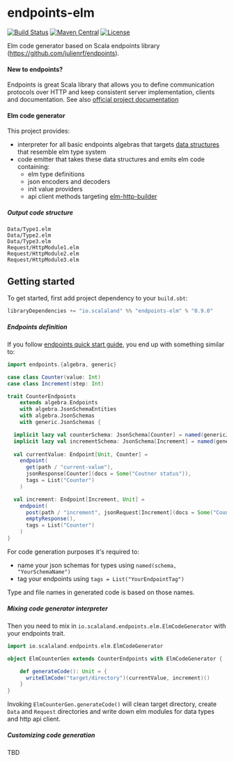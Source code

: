 # endpoints-elm

[![Build Status](https://travis-ci.org/scalalandio/endpoints-elm.svg?branch=master)](https://travis-ci.org/scalalandio/endpoints-elm)
[![Maven Central](https://img.shields.io/maven-central/v/io.scalaland/endpoints-elm_2.12.svg)](http://search.maven.org/#search%7Cga%7C1%7Cendpoints-elm)
[![License](http://img.shields.io/:license-Apache%202-green.svg)](http://www.apache.org/licenses/LICENSE-2.0.txt)

Elm code generator based on Scala endpoints library (https://github.com/julienrf/endpoints).

#### New to endpoints?

Endpoints is great Scala library that allows you to define communication protocols over HTTP and keep
consistent server implementation, clients and documentation.
See also [official project documentation](http://julienrf.github.io/endpoints/)

#### Elm code generator

This project provides:

- interpreter for all basic endpoints algebras that targets [data structures](src/main/scala/io/scalaland/endpoints/elm/model) that resemble elm type system
- code emitter that takes these data structures and emits elm code containing:
  - elm type definitions
  - json encoders and decoders
  - init value providers
  - api client methods targeting [elm-http-builder](https://github.com/lukewestby/elm-http-builder)

##### Output code structure

```
Data/Type1.elm
Data/Type2.elm
Data/Type3.elm
Request/HttpModule1.elm
Request/HttpModule2.elm
Request/HttpModule3.elm
```

## Getting started

To get started, first add project dependency to your `build.sbt`:

```scala
libraryDependencies += "io.scalaland" %% "endpoints-elm" % "0.9.0"
```

##### Endpoints definition

If you follow [endpoints quick start guide](http://julienrf.github.io/endpoints/quick-start.html),
you end up with something similar to:

```scala
import endpoints.{algebra, generic}

case class Counter(value: Int)
case class Increment(step: Int)

trait CounterEndpoints
    extends algebra.Endpoints
    with algebra.JsonSchemaEntities
    with algebra.JsonSchemas
    with generic.JsonSchemas {

  implicit lazy val counterSchema: JsonSchema[Counter] = named(genericJsonSchema[Counter], "Counter")
  implicit lazy val incrementSchema: JsonSchema[Increment] = named(genericJsonSchema[Increment], "Increment")
  
  val currentValue: Endpoint[Unit, Counter] =
    endpoint(
      get(path / "current-value"),
      jsonResponse[Counter](docs = Some("Coutner status")),
      tags = List("Counter")
    )

  val increment: Endpoint[Increment, Unit] =
    endpoint(
      post(path / "increment", jsonRequest[Increment](docs = Some("Counter increment request"))),
      emptyResponse(),
      tags = List("Counter")
    )
}
```

For code generation purposes it's required to:
- name your json schemas for types using `named(schema, "YourSchemaName")`
- tag your endpoints using `tags = List("YourEndpointTag")`

Type and file names in generated code is based on those names.

##### Mixing code generator interpreter

Then you need to mix in `io.scalaland.endpoints.elm.ElmCodeGenerator` with your endpoints trait.

```scala
import io.scalaland.endpoints.elm.ElmCodeGenerator

object ElmCounterGen extends CounterEndpoints with ElmCodeGenerator {

    def generateCode(): Unit = {
      writeElmCode("target/directory")(currentValue, increment)()    
    }
}
```

Invoking `ElmCounterGen.generateCode()` will clean target directory,
create `Data` and `Request` directories and write down elm modules for
data types and http api client.

##### Customizing code generation

TBD
